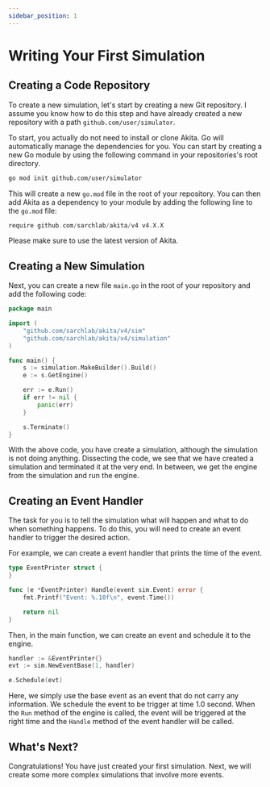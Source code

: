 ```yaml
---
sidebar_position: 1
---
```


# Writing Your First Simulation

## Creating a Code Repository

To create a new simulation, let's start by creating a new Git repository. I assume you know how to do this step and have already created a new repository with a path `github.com/user/simulator`.

To start, you actually do not need to install or clone Akita. Go will automatically manage the dependencies for you. You can start by creating a new Go module by using the following command in your repositories's root directory.

```bash
go mod init github.com/user/simulator
```

This will create a new `go.mod` file in the root of your repository. You can then add Akita as a dependency to your module by adding the following line to the `go.mod` file:

```go
require github.com/sarchlab/akita/v4 v4.X.X
```

Please make sure to use the latest version of Akita. 

## Creating a New Simulation

Next, you can create a new file `main.go` in the root of your repository and add the following code:

```go
package main

import (
	"github.com/sarchlab/akita/v4/sim"
	"github.com/sarchlab/akita/v4/simulation"
)

func main() {
	s := simulation.MakeBuilder().Build()
	e := s.GetEngine()

	err := e.Run()
	if err != nil {
		panic(err)
	}

	s.Terminate()
}
```

With the above code, you have create a simulation, although the simulation is not doing anything. Dissecting the code, we see that we have created a simulation and terminated it at the very end. In between, we get the engine from the simulation and run the engine. 

## Creating an Event Handler

The task for you is to tell the simulation what will happen and what to do when something happens. To do this, you will need to create an event handler to trigger the desired action. 

For example, we can create a event handler that prints the time of the event.

```go
type EventPrinter struct {
}

func (e *EventPrinter) Handle(event sim.Event) error {
	fmt.Printf("Event: %.10f\n", event.Time())

	return nil
}
```

Then, in the main function, we can create an event and schedule it to the engine.

```go
handler := &EventPrinter{}
evt := sim.NewEventBase(1, handler)

e.Schedule(evt)
```

Here, we simply use the base event as an event that do not carry any information. We schedule the event to be trigger at time 1.0 second. When the `Run` method of the engine is called, the event will be triggered at the right time and the `Handle` method of the event handler will be called.

## What's Next?

Congratulations! You have just created your first simulation. Next, we will create some more complex simulations that involve more events. 






